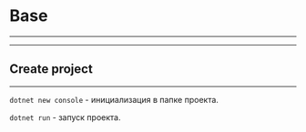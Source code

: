 # Base
---
---
## Create project
---
`dotnet new console` - инициализация в папке проекта.

`dotnet run` - запуск проекта.